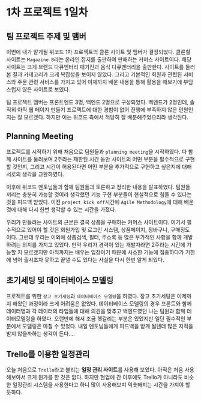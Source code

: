 # 1차 프로젝트 1일차

## 팀 프로젝트 주제 및 맴버

이번에 내가 맡게될 위코드 1차 프로젝트의 클론 사이트 및 맴버가 결정되었다. 클론할 사이트는 `Magazine B`라는 온라인 잡지를 출판하여 판매하는 커머스 사이트이다. 해당 사이트는 크게 브랜드 다큐엔터리 매거진과 음식 다큐멘터리을 출판한다. 사이트를 둘러본 결과 카테고리가 크게 복잡성을 보이지 않았다. 그리고 기본적인 회원과 관련된 서비스와 주문 관련 서비스를 가지고 있어 이제까지 배운 내용을 통해 활용을 해보기에 부담스럽지 않은 사이트로 보였다.

팀 프로젝트 맴버는 프론트엔드 3명, 백엔드 2명으로 구성되었다. 백엔드가 2명인데, 솔직히 아직 웹 페이지 만들기 프로젝트에 대한 경험이 없어 진행에 부족하지 않은 인원인지는 잘 모르겠다. 하지만 이는 위코드 측에서 적당히 잘 배분해주었으리라 생각된다.

## Planning Meeting

프로젝트를 시작하기 위해 처음으로 팀원들과 `planning meeting`을 시작하였다. 다 함께 사이트를 둘러보며 2주라는 제한된 시간 동안 사이트의 어떤 부분을 필수적으로 구현할 것인지, 그리고 시간이 허용된다면 어떤 부분을 추가적으로 구현하고 싶은지에 대해 서로의 생각을 교환하였다.

이후에 위코드 멘토님들과 함께 팀원들과 토론하고 정리한 내용을 발표하였다. 팀원들 끼리는 충분히 가능할 것이라 생각했던 기능 구현 부분들이 현실적으로 힘들 수 있다는 것을 피드백 받았다. 이전 `project kick off`시간에 `Agile Methodology`에 대해 배운 것에 대해 다시 한번 생각할 수 있는 시간을 가졌다.

우리가 만들려는 사이트의 근본은 결국 상품을 구매하는 커머스 사이트이다. 여기서 필수적으로 있어야 할 것은 회원가입 및 로그인 시스템, 상품페이지, 장바구니, 구매정도 이다. 그런데 우리는 이외에 상품검색, 필터, 주소록 등 많은 부가적인 사항을 함께 개발하려는 의지를 가지고 있었다. 만약 우리가 경력이 있는 개발자라면 2주라는 시간에 가능할 지 모르겠지만 아직까지는 배우는 입장이기 때문에 사소한 기능에 집중하다가 기한에 넘어 출시조차 못하고 끝낼 수도 있다는 사실을 다시 한번 알게 되었다.

## 초기세팅 및 데이터베이스 모델링

프로젝트를 위한 `장고 초기세팅`과 `데이터베이스 모델링`을 하였다. 장고 초기세팅은 이제까지 해왔던 과정이라 크게 어려움은 없었다. 데이터베이스 모델링의 경우 프론트와 함께 데이터명과 각 데이터의 타입들에 대해 의견을 맞추고 백엔드였던 나는 팀원과 함께 데이터모델링을 하였다. 오랜만에 해서 조금 헷갈리는 부분은 있었지만 일단 필수적인 부분에서 모델링은 마칠 수 있었다. 내일 멘토님들에게 피드백을 받게 될텐데 많은 지적을 받지 않을까하는 생각이 든다....

## Trello를 이용한 일정관리

오늘 처음으로 `Trello`라고 불리는 **일정 관리 사이트**를 사용해 보았다. 아직은 처음 사용해보아서 크게 뭔가를 한 것은 없다. 하지만 현업에 간 이후에도 Trello가 아니라도 비슷한 일정관리 시스템을 사용한다고 하니 많이 사용해보며 익숫해지는 시간을 가져야 할 듯하다.
